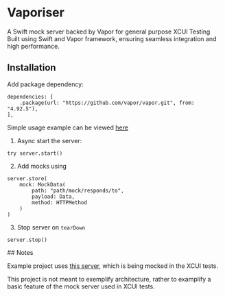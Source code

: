 # Vaporiser

A Swift mock server backed by Vapor for general purpose XCUI Testing Built using Swift and Vapor framework, ensuring seamless integration and high performance.

## Installation

Add package dependency:
```
dependencies: [
    .package(url: "https://github.com/vapor/vapor.git", from: "4.92.5"),
],
```

Simple usage example can be viewed [here](https://github.com/AdevintaSpain/Vaporiser/blob/main/Example/ExampleUITests/ExampleUITests.swift)

1. Async start the server:

```
try server.start()
```

2. Add mocks using

```
server.store(
    mock: MockData(
        path: "path/mock/responds/to",
        payload: Data,
        method: HTTPMethod
    )
)
```

3. Stop server on `tearDown`

```
server.stop()
```


## Notes

Example project uses [this server](https://alexwohlbruck.github.io/cat-facts/docs/endpoints/facts.html), which is being mocked in the XCUI tests.

This project is not meant to exemplify architecture, rather to examplify a basic feature of the mock server used in XCUI tests.
